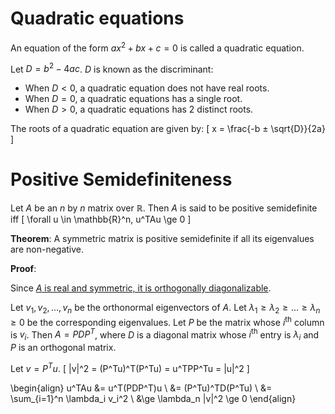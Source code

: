 # Quadratic equations

An equation of the form $ax^2 + bx + c = 0$ is called a quadratic equation.

Let $D = b^2 - 4ac$. $D$ is known as the discriminant:

* When $D < 0$, a quadratic equation does not have real roots.
* When $D = 0$, a quadratic equations has a single root.
* When $D > 0$, a quadratic equations has 2 distinct roots.

The roots of a quadratic equation are given by:
\[ x = \frac{-b ± \sqrt{D}}{2a} \]

# Positive Semidefiniteness

Let $A$ be an $n$ by $n$ matrix over $\mathbb{R}$.
Then $A$ is said to be positive semidefinite iff
\[ \forall u \in \mathbb{R}^n, u^TAu \ge 0 \]

**Theorem**: A symmetric matrix is positive semidefinite
if all its eigenvalues are non-negative.

**Proof**:

Since [$A$ is real and symmetric, it is orthogonally diagonalizable](https://sharmaeklavya2.github.io/theoremdep/nodes/linear-algebra/eigenvectors/ortho-diag.html).

Let $v_1, v_2, \ldots, v_n$ be the orthonormal eigenvectors of $A$.
Let $\lambda_1 \ge \lambda_2 \ge \ldots \ge \lambda_n \ge 0$ be the corresponding eigenvalues.
Let $P$ be the matrix whose $i^{\textrm{th}}$ column is $v_i$.
Then $A = PDP^T$, where $D$ is a diagonal matrix whose $i^{\textrm{th}}$ entry is $\lambda_i$
and $P$ is an orthogonal matrix.

Let $v = P^Tu$.
\[ \|v\|^2 = (P^Tu)^T(P^Tu) = u^TPP^Tu = \|u\|^2 \]

\begin{align}
u^TAu &= u^T(PDP^T)u
\\ &= (P^Tu)^TD(P^Tu)
\\ &= \sum_{i=1}^n \lambda_i v_i^2
\\ &\ge \lambda_n \|v\|^2 \ge 0
\end{align}
